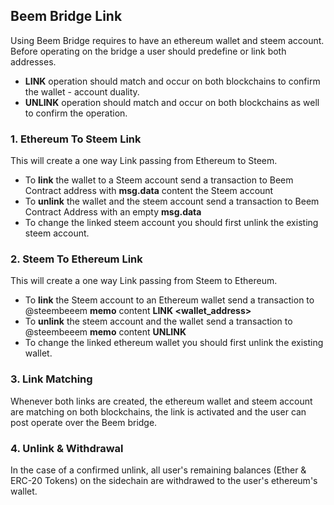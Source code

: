 ## Beem Bridge Link
Using Beem Bridge requires to have an ethereum wallet and steem account.
Before operating on the bridge a user should predefine or link both addresses.
* **LINK** operation should match and occur on both blockchains to confirm the wallet - account duality.
* **UNLINK** operation should match and occur on both blockchains as well to confirm the operation.

### 1. Ethereum To Steem Link
This will create a one way Link passing from Ethereum to Steem.
* To **link** the wallet to a Steem account send a transaction to Beem Contract address with **msg.data** content the Steem account
* To **unlink** the wallet and the steem account send a transaction to Beem Contract Address with an empty **msg.data**
* To change the linked steem account you should first unlink the existing steem account.

### 2. Steem To Ethereum Link
This will create a one way Link passing from Steem to Ethereum.
* To **link** the Steem account to an Ethereum wallet send a transaction to @steembeeem **memo** content **LINK <wallet_address>** 
* To **unlink** the steem account and the wallet send a transaction to @steembeeem **memo** content **UNLINK**
* To change the linked ethereum wallet you should first unlink the existing wallet.

### 3. Link Matching
Whenever both links are created, the ethereum wallet and steem account are matching on both blockchains, 
the link is activated and the user can post operate over the Beem bridge.

### 4. Unlink & Withdrawal
In the case of a confirmed unlink, all user's remaining balances (Ether & ERC-20 Tokens) on the sidechain are withdrawed to the user's ethereum's wallet.
